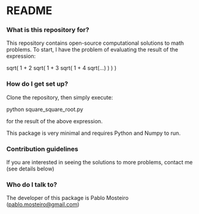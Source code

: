 # README #

### What is this repository for? ###

This repository contains open-source computational solutions to math problems. To start, I have the problem of evaluating the result of the expression:

sqrt( 1 + 2 sqrt( 1 + 3 sqrt( 1 + 4 sqrt(...) ) ) )

### How do I get set up? ###

Clone the repository, then simply execute:

python square_square_root.py

for the result of the above expression.

This package is very minimal and requires Python and Numpy to run.

### Contribution guidelines ###

If you are interested in seeing the solutions to more problems, contact me (see details below)

### Who do I talk to? ###

The developer of this package is Pablo Mosteiro (pablo.mosteiro@gmail.com)